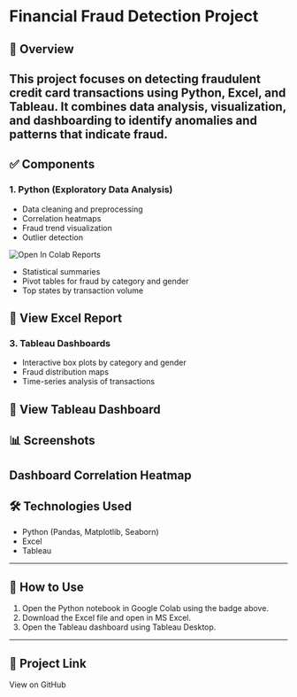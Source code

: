 # Financial Fraud Detection Project

## 📌 Overview
This project focuses on detecting fraudulent credit card transactions using **Python**, **Excel**, and **Tableau**. It combines data analysis, visualization, and dashboarding to identify anomalies and patterns that indicate fraud.
---
## ✅ Components
### 1. Python (Exploratory Data Analysis)
- Data cleaning and preprocessing
- Correlation heatmaps
- Fraud trend visualization
- Outlier detection

![Open In Colab](https://colab.research.google.com/drive/1TY4OZifrZxbxO6IHKqs7dLSWWa0cftHo?usp=sharing) Reports
- Statistical summaries
- Pivot tables for fraud by category and gender
- Top states by transaction volume

📂 View Excel Report
---
### 3. Tableau Dashboards
- Interactive box plots by category and gender
- Fraud distribution maps
- Time-series analysis of transactions

📂 View Tableau Dashboard
---
## 📊 Screenshots
Dashboard Correlation Heatmap
---
## 🛠 Technologies Used
- Python (Pandas, Matplotlib, Seaborn)
- Excel
- Tableau
---
## 🚀 How to Use
1. Open the Python notebook in Google Colab using the badge above.
2. Download the Excel file and open in MS Excel.
3. Open the Tableau dashboard using Tableau Desktop.
---
## 🔗 Project Link
View on GitHub
